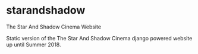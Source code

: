 # starandshadow
The Star And Shadow Cinema Website

Static version of the The Star And Shadow Cinema django powered website up until Summer 2018.
